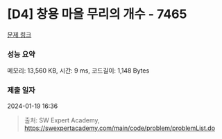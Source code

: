 # [D4] 창용 마을 무리의 개수 - 7465 

[문제 링크](https://swexpertacademy.com/main/code/problem/problemDetail.do?contestProbId=AWngfZVa9XwDFAQU) 

### 성능 요약

메모리: 13,560 KB, 시간: 9 ms, 코드길이: 1,148 Bytes

### 제출 일자

2024-01-19 16:36



> 출처: SW Expert Academy, https://swexpertacademy.com/main/code/problem/problemList.do